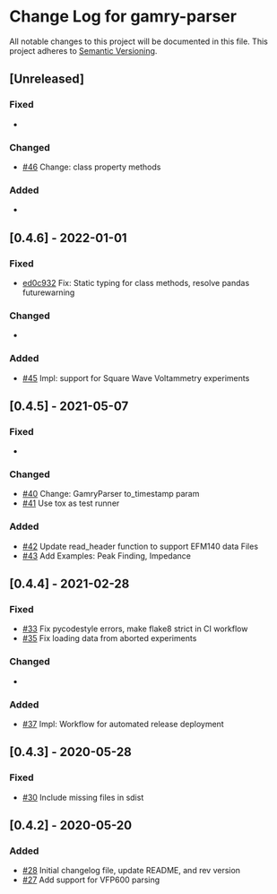 # Change Log for gamry-parser
All notable changes to this project will be documented in this file.
This project adheres to [Semantic Versioning](http://semver.org/).

## [Unreleased]

### Fixed
- 

### Changed
- [#46](https://github.com/bcliang/gamry-parser/pull/46) Change: class property methods

### Added
- 

## [0.4.6] - 2022-01-01

### Fixed
- [ed0c932](https://github.com/bcliang/gamry-parser/commit/ed0c93208f5a5ce3b62d5c619e3fd6aa34158b35) Fix: Static typing for class methods, resolve pandas futurewarning

### Changed
- 

### Added
- [#45](https://github.com/bcliang/gamry-parser/pull/45) Impl: support for Square Wave Voltammetry experiments

## [0.4.5] - 2021-05-07

### Fixed
- 

### Changed
- [#40](https://github.com/bcliang/gamry-parser/pull/40) Change: GamryParser to_timestamp param
- [#41](https://github.com/bcliang/gamry-parser/pull/41) Use tox as test runner

### Added
- [#42](https://github.com/bcliang/gamry-parser/pull/42) Update read_header function to support EFM140 data Files
- [#43](https://github.com/bcliang/gamry-parser/pull/43) Add Examples: Peak Finding, Impedance

## [0.4.4] - 2021-02-28

### Fixed
- [#33](https://github.com/bcliang/gamry-parser/pull/33) Fix pycodestyle errors, make flake8 strict in CI workflow
- [#35](https://github.com/bcliang/gamry-parser/pull/35) Fix loading data from aborted experiments

### Changed
- 

### Added
- [#37](https://github.com/bcliang/gamry-parser/pull/37) Impl: Workflow for automated release deployment

## [0.4.3] - 2020-05-28

### Fixed
- [#30](https://github.com/bcliang/gamry-parser/pull/30) Include missing files in sdist

## [0.4.2] - 2020-05-20

### Added
- [#28](https://github.com/bcliang/gamry-parser/pull/28) Initial changelog file, update README, and rev version
- [#27](https://github.com/bcliang/gamry-parser/pull/27) Add support for VFP600 parsing
